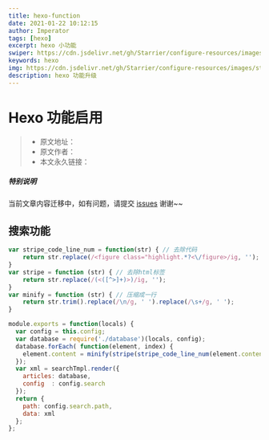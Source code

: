```yaml
---
title: hexo-function
date: 2021-01-22 10:12:15
author: Imperator
tags: [hexo]
excerpt: hexo 小功能
swiper: https://cdn.jsdelivr.net/gh/Starrier/configure-resources/images/starrier/fin-series.jpeg
keywords: hexo
img: https://cdn.jsdelivr.net/gh/Starrier/configure-resources/images/starrier/fin-series.jpeg
description: hexo 功能升级
---
```


# Hexo 功能启用

> * 原文地址：[]()
> * 原文作者：[]()
> * 本文永久链接：[]()

##### **特别说明**

当前文章内容迁移中，如有问题，请提交 [issues](https://github.com/Starrier/starrier.github.io/issues) 谢谢~~

## 搜索功能

```javascript
var stripe_code_line_num = function(str) { // 去除代码
    return str.replace(/<figure class="highlight.*?<\/figure>/ig, '');
}
var stripe = function (str) { // 去除html标签
    return str.replace(/(<([^>]+)>)/ig, '');
}
var minify = function (str) { // 压缩成一行
    return str.trim().replace(/\n/g, ' ').replace(/\s+/g, ' ');
}

module.exports = function(locals) {
  var config = this.config;
  var database = require('./database')(locals, config);
  database.forEach( function(element, index) {
    element.content = minify(stripe(stripe_code_line_num(element.content)));
  });
  var xml = searchTmpl.render({
    articles: database,
    config  : config.search
  });
  return {
    path: config.search.path,
    data: xml
  };
};

```
